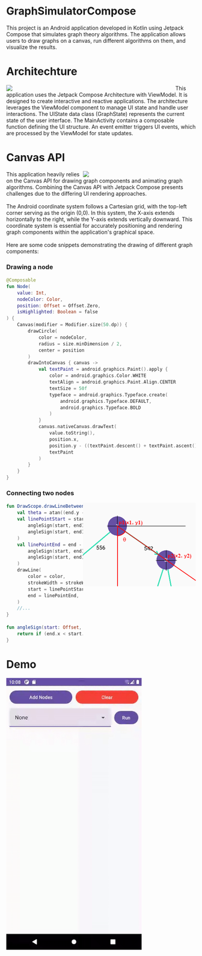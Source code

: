 # GraphSimulatorCompose
This project is an Android application developed in Kotlin using Jetpack Compose that simulates graph theory algorithms. The application allows users to draw graphs on a canvas, run different algorithms on them, and visualize the results.

# Architechture
<img src="https://miro.medium.com/v2/resize:fit:1200/1*ol7iY_f4OiFSxO7qhfGqiw.png" align="left" width="450">
This application uses the Jetpack Compose Architecture with ViewModel. It is designed to create interactive and reactive applications. The architecture leverages the ViewModel component to manage UI state and handle user interactions. The UIState data class (GraphState) represents the current state of the user interface. The MainActivity contains a composable function defining the UI structure. An event emitter triggers UI events, which are processed by the ViewModel for state updates.
<br>

# Canvas API
<img src="https://developer.android.com/static/images/jetpack/compose/graphics/introduction/compose_coordinate_system_drawing.png" align="right" width="300">
This application heavily relies on the Canvas API for drawing graph components and animating graph algorithms. Combining the Canvas API with Jetpack Compose presents challenges due to the differing UI rendering approaches.
<br>
<br>
The Android coordinate system follows a Cartesian grid, with the top-left corner serving as the origin (0,0). In this system, the X-axis extends horizontally to the right, while the Y-axis extends vertically downward. This coordinate system is essential for accurately positioning and rendering graph components within the application's graphical space.
<br>
<br>
Here are some code snippets demonstrating the drawing of different graph components:

### Drawing a node
```kotlin
@Composable
fun Node(
    value: Int,
    nodeColor: Color,
    position: Offset = Offset.Zero,
    isHighlighted: Boolean = false
) {
    Canvas(modifier = Modifier.size(50.dp)) {
        drawCircle(
            color = nodeColor,
            radius = size.minDimension / 2,
            center = position
        )
        drawIntoCanvas { canvas ->
            val textPaint = android.graphics.Paint().apply {
                color = android.graphics.Color.WHITE
                textAlign = android.graphics.Paint.Align.CENTER
                textSize = 50f
                typeface = android.graphics.Typeface.create(
                    android.graphics.Typeface.DEFAULT,
                    android.graphics.Typeface.BOLD
                )
            }
            canvas.nativeCanvas.drawText(
                value.toString(),
                position.x,
                position.y - ((textPaint.descent() + textPaint.ascent()) / 2),
                textPaint
            )
        }
    }
}
```

### Connecting two nodes
<img src="https://github.com/Anass001/GraphSimulatorCompose/blob/master/graph-coordinates.png" align="right" width="300">

```kotlin
fun DrawScope.drawLineBetweenNodes(start: Offset, end: Offset, color: Color, strokeWidth: Float) {
    val theta = atan((end.y - start.y) / (end.x - start.x))
    val linePointStart = start + Offset(
        angleSign(start, end)*(25.dp.toPx() * cos(theta)),
        angleSign(start, end)*(25.dp.toPx() * sin(theta))
    )
    val linePointEnd = end - Offset(
        angleSign(start, end)*(25.dp.toPx() * cos(theta)),
        angleSign(start, end)*(25.dp.toPx() * sin(theta))
    )
    drawLine(
        color = color,
        strokeWidth = strokeWidth,
        start = linePointStart,
        end = linePointEnd,
    )
    //...
}

fun angleSign(start: Offset, end: Offset): Float {
    return if (end.x < start.x) -1f else 1f
}
```

# Demo
<img src="https://github.com/Anass001/GraphSimulatorCompose/blob/master/demo.gif" align="left" width="360">
